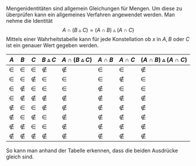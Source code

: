Mengenidentitäten sind allgemein Gleichungen für Mengen. Um diese zu überprüfen kann ein allgemeines Verfahren angewendet werden. Man nehme die Identität
$$
A\cap(B\vartriangle C)=(A\cap B)\vartriangle(A\cap C)
$$
Mittels einer Wahrheitstabelle kann für jede Konstellation ob $x$ in $A,B$ oder $C$ ist ein genauer Wert gegeben werden.

| $A$        | $B$        | $C$        | $B\vartriangle C$ | $A\cap(B\vartriangle C)$ | $A\cap B$ | $A\cap C$ | $(A\cap B)\vartriangle (A\cap C)$ |
| ---------- | ---------- | ---------- | ----------------- | ------------------------ | --------- | --------- | --------------------------------- |
| $\in$      | $\in$      | $\in$      | $\not \in$        | $\not\in$                | $\in$     | $\in$     | $\not\in$                         |
| $\in$      | $\in$      | $\not \in$ | $\in$             | $\in$                    | $\in$     | $\not\in$ | $\in$                             |
| $\in$      | $\not \in$ | $\in$      | $\in$             | $\in$                    | $\not\in$ | $\in$     | $\in$                             |
| $\in$      | $\not \in$ | $\not \in$ | $\not\in$         | $\not\in$                | $\not\in$ | $\not\in$ | $\not\in$                         |
| $\not \in$ | $\in$      | $\in$      | $\not\in$         | $\not\in$                | $\not\in$ | $\not\in$ | $\not\in$                         |
| $\not \in$ | $\in$      | $\not \in$ | $\in$             | $\not\in$                | $\not\in$ | $\not\in$ | $\not\in$                         |
| $\not \in$ | $\not \in$ | $\in$      | $\in$             | $\not\in$                | $\not\in$ | $\not\in$ | $\not\in$                         |
| $\not \in$ | $\not \in$ | $\not \in$ | $\not\in$         | $\not\in$                | $\not\in$ | $\not\in$ | $\not\in$                         |
So kann man anhand der Tabelle erkennen, dass die beiden Ausdrücke gleich sind. 